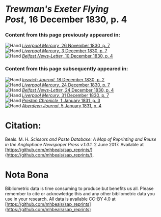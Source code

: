 # *Trewman's Exeter Flying Post*, 16 December 1830, p. 4  
  
### Content from this page previously appeared in:  
![Hand](http://scissorsandpaste.net/wp-content/uploads/2017/06/smallhandpointer.png) [*Liverpool Mercury*, 26 November 1830, p. 7](https://mhbeals.github.io/sap_html/Liverpool-Mercury/Liverpool-Mercury-26-November-1830-p-7)  
![Hand](http://scissorsandpaste.net/wp-content/uploads/2017/06/smallhandpointer.png) [*Liverpool Mercury*, 3 December 1830, p. 7](https://mhbeals.github.io/sap_html/Liverpool-Mercury/Liverpool-Mercury-3-December-1830-p-7)  
![Hand](http://scissorsandpaste.net/wp-content/uploads/2017/06/smallhandpointer.png) [*Belfast News-Letter*, 10 December 1830, p. 4](https://mhbeals.github.io/sap_html/Belfast-News-Letter/Belfast-News-Letter-10-December-1830-p-4)  
  
### Content from this page subsequently appeared in:  
![Hand](http://scissorsandpaste.net/wp-content/uploads/2017/06/smallhandpointer.png) [*Ipswich Journal*, 18 December 1830, p. 2](https://mhbeals.github.io/sap_html/Ipswich-Journal/Ipswich-Journal-18-December-1830-p-2)  
![Hand](http://scissorsandpaste.net/wp-content/uploads/2017/06/smallhandpointer.png) [*Liverpool Mercury*, 24 December 1830, p. 7](https://mhbeals.github.io/sap_html/Liverpool-Mercury/Liverpool-Mercury-24-December-1830-p-7)  
![Hand](http://scissorsandpaste.net/wp-content/uploads/2017/06/smallhandpointer.png) [*Belfast News-Letter*, 24 December 1830, p. 4](https://mhbeals.github.io/sap_html/Belfast-News-Letter/Belfast-News-Letter-24-December-1830-p-4)  
![Hand](http://scissorsandpaste.net/wp-content/uploads/2017/06/smallhandpointer.png) [*Liverpool Mercury*, 31 December 1830, p. 7](https://mhbeals.github.io/sap_html/Liverpool-Mercury/Liverpool-Mercury-31-December-1830-p-7)  
![Hand](http://scissorsandpaste.net/wp-content/uploads/2017/06/smallhandpointer.png) [*Preston Chronicle*, 1 January 1831, p. 3](https://mhbeals.github.io/sap_html/Preston-Chronicle/Preston-Chronicle-1-January-1831-p-3)  
![Hand](http://scissorsandpaste.net/wp-content/uploads/2017/06/smallhandpointer.png) [*Aberdeen Journal*, 5 January 1831, p. 4](https://mhbeals.github.io/sap_html/Aberdeen-Journal/Aberdeen-Journal-5-January-1831-p-4)  


# Citation: 

Beals. M. H. *Scissors and Paste Database: A Map of Reprinting and Reuse in the Anglophone Newspaper Press v.1.0.1.* 2 June 2017. Available at [https://github.com/mhbeals/sap_reprints/](https://github.com/mhbeals/sap_reprints/). 

# Nota Bona

Bibliometric data is time consuming to produce but benefits us all. Please remember to cite or acknowledge this and any other bibliometric data you use in your research. All data is available CC-BY 4.0 at [https://github.com/mhbeals/sap_reprints](https://github.com/mhbeals/sap_reprints)